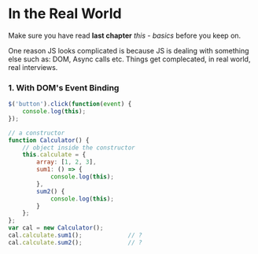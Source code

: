 # In the Real World
Make sure you have read **last chapter** _this - basics_ before you keep on.

One reason JS looks complicated is because JS is dealing with something else such as: DOM, Async calls etc. Things get complecated, in real world, real interviews.

### 1. With DOM's Event Binding
```js
$('button').click(function(event) {
    console.log(this);
});
```
```js
// a constructor
function Calculator() {
    // object inside the constructor
    this.calculate = {
        array: [1, 2, 3],
        sum1: () => {
            console.log(this);
        },
        sum2() {
            console.log(this);
        }
    };
};
var cal = new Calculator();
cal.calculate.sum1();             // ?
cal.calculate.sum2();             // ?
```

